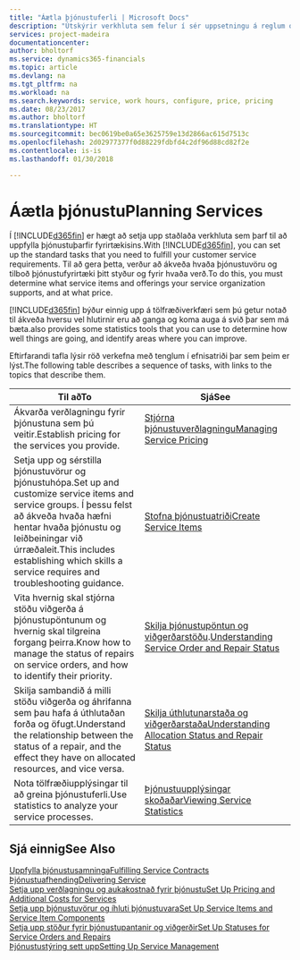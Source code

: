 ```yaml
---
title: "Áætla þjónustuferli | Microsoft Docs"
description: "Útskýrir verkhluta sem felur í sér uppsetningu á reglum og gildum til skilgreiningar á þjónustustefnu og þjónustuferlum."
services: project-madeira
documentationcenter: 
author: bholtorf
ms.service: dynamics365-financials
ms.topic: article
ms.devlang: na
ms.tgt_pltfrm: na
ms.workload: na
ms.search.keywords: service, work hours, configure, price, pricing
ms.date: 08/23/2017
ms.author: bholtorf
ms.translationtype: HT
ms.sourcegitcommit: bec0619be0a65e3625759e13d2866ac615d7513c
ms.openlocfilehash: 2d02977377f0d88229fdbfd4c2df96d88cd82f2e
ms.contentlocale: is-is
ms.lasthandoff: 01/30/2018

---
```

# <a name="planning-services"></a><span data-ttu-id="ac458-103">Áætla þjónustu</span><span class="sxs-lookup"><span data-stu-id="ac458-103">Planning Services</span></span>
<span data-ttu-id="ac458-104">Í [!INCLUDE[d365fin](includes/d365fin_md.md)] er hægt að setja upp staðlaða verkhluta sem þarf til að uppfylla þjónustuþarfir fyrirtækisins.</span><span class="sxs-lookup"><span data-stu-id="ac458-104">With [!INCLUDE[d365fin](includes/d365fin_md.md)], you can set up the standard tasks that you need to fulfill your customer service requirements.</span></span> <span data-ttu-id="ac458-105">Til að gera þetta, verður að ákveða hvaða þjónustuvöru og tilboð þjónustufyrirtæki þitt styður og fyrir hvaða verð.</span><span class="sxs-lookup"><span data-stu-id="ac458-105">To do this, you must determine what service items and offerings your service organization supports, and at what price.</span></span>   

[!INCLUDE[d365fin](includes/d365fin_md.md)] <span data-ttu-id="ac458-106"> býður einnig upp á tölfræðiverkfæri sem þú getur notað til ákveða hversu vel hlutirnir eru að ganga og koma auga á svið þar sem má bæta.</span><span class="sxs-lookup"><span data-stu-id="ac458-106">also provides some statistics tools that you can use to determine how well things are going, and identify areas where you can improve.</span></span>
  
<span data-ttu-id="ac458-107">Eftirfarandi tafla lýsir röð verkefna með tenglum í efnisatriði þar sem þeim er lýst.</span><span class="sxs-lookup"><span data-stu-id="ac458-107">The following table describes a sequence of tasks, with links to the topics that describe them.</span></span>   
  
|<span data-ttu-id="ac458-108">**Til að**</span><span class="sxs-lookup"><span data-stu-id="ac458-108">**To**</span></span>|<span data-ttu-id="ac458-109">**Sjá**</span><span class="sxs-lookup"><span data-stu-id="ac458-109">**See**</span></span>|  
|------------|-------------|  
|<span data-ttu-id="ac458-110">Ákvarða verðlagningu fyrir þjónustuna sem þú veitir.</span><span class="sxs-lookup"><span data-stu-id="ac458-110">Establish pricing for the services you provide.</span></span>|[<span data-ttu-id="ac458-111">Stjórna þjónustuverðlagningu</span><span class="sxs-lookup"><span data-stu-id="ac458-111">Managing Service Pricing</span></span>](service-service-price-management.md)|
|<span data-ttu-id="ac458-112">Setja upp og sérstilla þjónustuvörur og þjónustuhópa.</span><span class="sxs-lookup"><span data-stu-id="ac458-112">Set up and customize service items and service groups.</span></span> <span data-ttu-id="ac458-113">Í þessu felst að ákveða hvaða hæfni hentar hvaða þjónustu og leiðbeiningar við úrræðaleit.</span><span class="sxs-lookup"><span data-stu-id="ac458-113">This includes establishing which skills a service requires and troubleshooting guidance.</span></span>| [<span data-ttu-id="ac458-114">Stofna þjónustuatriði</span><span class="sxs-lookup"><span data-stu-id="ac458-114">Create Service Items</span></span>](service-how-to-create-service-items.md)|  
|<span data-ttu-id="ac458-115">Vita hvernig skal stjórna stöðu viðgerða á þjónustupöntunum og hvernig skal tilgreina forgang þeirra.</span><span class="sxs-lookup"><span data-stu-id="ac458-115">Know how to manage the status of repairs on service orders, and how to identify their priority.</span></span>|<span data-ttu-id="ac458-116">[Skilja þjónustupöntun og viðgerðarstöðu](service-service-order-status-and-repair-status.md).</span><span class="sxs-lookup"><span data-stu-id="ac458-116">[Understanding Service Order and Repair Status](service-service-order-status-and-repair-status.md)</span></span>|  
|<span data-ttu-id="ac458-117">Skilja sambandið á milli stöðu viðgerða og áhrifanna sem þau hafa á úthlutaðan forða og öfugt.</span><span class="sxs-lookup"><span data-stu-id="ac458-117">Understand the relationship between the status of a repair, and the effect they have on allocated resources, and vice versa.</span></span>|[<span data-ttu-id="ac458-118">Skilja úthlutunarstaða og viðgerðarstaða</span><span class="sxs-lookup"><span data-stu-id="ac458-118">Understanding Allocation Status and Repair Status</span></span>](service-allocation-status-and-repair-status.md)|  
|<span data-ttu-id="ac458-119">Nota tölfræðiupplýsingar til að greina þjónustuferli.</span><span class="sxs-lookup"><span data-stu-id="ac458-119">Use statistics to analyze your service processes.</span></span> | [<span data-ttu-id="ac458-120">Þjónustuupplýsingar skoðaðar</span><span class="sxs-lookup"><span data-stu-id="ac458-120">Viewing Service Statistics</span></span>](service-service-statistics.md) |

## <a name="see-also"></a><span data-ttu-id="ac458-121">Sjá einnig</span><span class="sxs-lookup"><span data-stu-id="ac458-121">See Also</span></span>
[<span data-ttu-id="ac458-122">Uppfylla þjónustusamninga</span><span class="sxs-lookup"><span data-stu-id="ac458-122">Fulfilling Service Contracts</span></span>](service-fulfill-service-contracts.md)  
[<span data-ttu-id="ac458-123">Þjónustuafhending</span><span class="sxs-lookup"><span data-stu-id="ac458-123">Delivering Service</span></span>](service-deliver-service.md)  
[<span data-ttu-id="ac458-124">Setja upp verðlagningu og aukakostnað fyrir þjónustu</span><span class="sxs-lookup"><span data-stu-id="ac458-124">Set Up Pricing and Additional Costs for Services</span></span>](service-how-setup-service-costs-pricing.md)  
[<span data-ttu-id="ac458-125">Setja upp þjónustuvörur og íhluti þjónustuvara</span><span class="sxs-lookup"><span data-stu-id="ac458-125">Set Up Service Items and Service Item Components</span></span>](service-how-setup-service-items.md)  
[<span data-ttu-id="ac458-126">Setja upp stöður fyrir þjónustupantanir og viðgerðir</span><span class="sxs-lookup"><span data-stu-id="ac458-126">Set Up Statuses for Service Orders and Repairs</span></span>](service-order-repair-status.md)  
[<span data-ttu-id="ac458-127">Þjónustustýring sett upp</span><span class="sxs-lookup"><span data-stu-id="ac458-127">Setting Up Service Management</span></span>](service-setup-service.md)  

